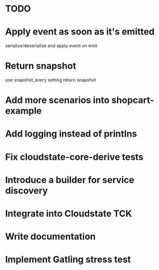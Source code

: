 TODO
====

# Apply event as soon as it's emitted
serialize/deserialize and apply event on emit

# Return snapshot
use snapshot_every setting
return snapshot
    
# Add more scenarios into shopcart-example

# Add logging instead of printlns

# Fix cloudstate-core-derive tests

# Introduce a builder for service discovery 
        
# Integrate into Cloudstate TCK        

# Write documentation

# Implement Gatling stress test
